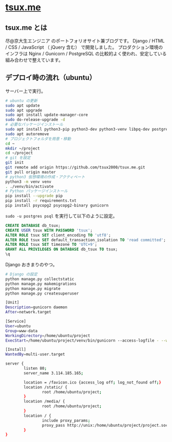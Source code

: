 
# [tsux.me](https://tsux.me/)

## tsux.me とは

尽@京大生エンジニア のポートフォリオサイト兼ブログです。
Django / HTML / CSS / JavaScript （ jQuery 含む） で開発しました。
プロダクション環境のインフラは
Nginx / Gunicorn / PostgreSQL の比較的よく使われ、安定している組み合わせで整えています。

## デプロイ時の流れ（ubuntu）

サーバー上で実行。

```bash
# ubuntu の更新
sudo apt update
sudo apt upgrade
sudo apt install update-manager-core
sudo do-release-upgrade -d
# 必要なパッケージインストール
sudo apt install python3-pip python3-dev python3-venv libpq-dev postgresql postgresql-contrib nginx
sudo apt autoremove
# プロジェクトフォルダを用意・移動
cd ~
mkdir ~/project
cd ~/project
# git を設定
git init
git remote add origin https://github.com/tsux2000/tsux.me.git
git pull origin master
# python3 仮想環境の作成・アクティベート
python3 -m venv venv
. ./venv/bin/activate
# Python パッケージインストール
pip install --upgrade pip
pip install -r requirements.txt
pip install psycopg2 psycopg2-binary gunicorn
```

`sudo -u postgres psql` を実行して以下のように設定。

```sql
CREATE DATABASE db_tsux;
CREATE USER tsux WITH PASSWORD 'tsux';
ALTER ROLE tsux SET client_encoding TO 'utf8';
ALTER ROLE tsux SET default_transaction_isolation TO 'read committed';
ALTER ROLE tsux SET timezone TO 'UTC+9';
GRANT ALL PRIVILEGES ON DATABASE db_tsux TO tsux;
\q
```

Django おきまりのやつ。

```bash
# Django の設定
python manage.py collectstatic
python manage.py makemigrations
python manage.py migrate
python manage.py createsuperuser
```

```bash
[Unit]
Description=gunicorn daemon
After=network.target

[Service]
User=ubuntu
Group=www-data
WorkingDirectory=/home/ubuntu/project
ExecStart=/home/ubuntu/project/venv/bin/gunicorn --access-logfile - --workers 3 --bind unix:/home/ubuntu/project/project.sock project.wsgi:application

[Install]
WantedBy=multi-user.target
```

```bash
server {
        listen 80;
        server_name 3.114.185.165;

        location = /favicon.ico {access_log off; log_not_found off;}
        location /static/ {
                root /home/ubuntu/project;
        }
        location /media/ {
                root /home/ubuntu/project;
        }
        location / {
                include proxy_params;
                proxy_pass http://unix:/home/ubuntu/project/project.sock;
        }
}
```
